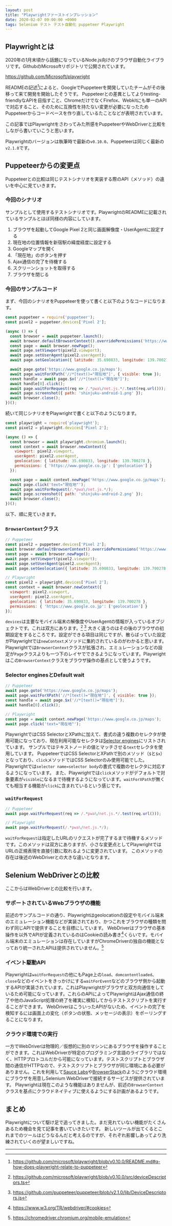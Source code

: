 ```yaml
---
layout: post
title: "Playwrightファーストインプレッション"
date: 2020-02-07 09:00:00 +0900
tags: Selenium テスト テスト自動化 puppeteer Playwright
---
```


## Playwrightとは

2020年の1月末頃から話題になっているNode.js向けのブラウザ自動化ライブラリです。GithubのMicrosoftリポジトリで公開されています。

<https://github.com/Microsoft/playwright>

READMEの記述[^1]によると、GoogleでPuppeteerを開発していたチームがその後移って来て開発を開始したそうです。
Puppeteerとの差異としてよりtesting-friendlyなAPIを目指すこと、ChromeだけでなくFirefox、Webkitにも単一のAPIで対応すること、そのために互換性を持たない変更が必要になったためPuppeteerからコードベースを作り直しているたことなどが表明されています。

この記事ではPlaywrightをさわってみた所感をPuppeteerやWebDriverと比較をしながら書いていこうと思います。

Playwrightのバージョンは執筆時で最新の`v0.10.0`、Puppeteerは同じく最新の`v2.1.0`です。

## Puppeteerからの変更点

Puppeteerとの比較は同じテストシナリオを実装する際のAPI（メソッド）の違いを中心に見ていきます。

### 今回のシナリオ

サンプルとして使用するテストシナリオです。PlaywrightのREADMEに記載されているサンプルとほぼ同様の内容にしています。

1. ブラウザを起動してGoogle Pixel 2と同じ画面解像度・UserAgentに設定する
2. 現在地の位置情報を新宿駅の緯度経度に設定する
3. Googleマップを開く
4. 「現在地」のボタンを押す
5. Ajax通信の完了を待機する
6. スクリーンショットを取得する
7. ブラウザを閉じる

### 今回のサンプルコード

まず、今回のシナリオをPuppeteerを使って書くと以下のようなコードになります。

```javascript
const puppeteer = require('puppeteer');
const pixel2 = puppeteer.devices['Pixel 2'];

(async () => {
  const browser = await puppeteer.launch();
  await browser.defaultBrowserContext().overridePermissions('https://www.google.co.jp', ['geolocation']);
  const page = await browser.newPage();
  await page.setViewport(pixel2.viewport);
  await page.setUserAgent(pixel2.userAgent);
  await page.setGeolocation({ latitude: 35.690833, longitude: 139.700278 });

  await page.goto('https://www.google.co.jp/maps');
  await page.waitForXPath('//*[text()="現在地"]', { visible: true });
  const handle = await page.$x('//*[text()="現在地"]');
  await handle[0].click();
  await page.waitForRequest(req => /.*pwa\/net.js.*/.test(req.url()));
  await page.screenshot({ path: 'shinjuku-android-1.png' });
  await browser.close();
})();
```

続いて同じシナリオをPlaywrightで書くと以下のようになります。

```javascript
const playwright = require('playwright');
const pixel2 = playwright.devices['Pixel 2'];

(async () => {
  const browser = await playwright.chromium.launch();
  const context = await browser.newContext({
    viewport: pixel2.viewport,
    userAgent: pixel2.userAgent,
    geolocation: { latitude: 35.690833, longitude: 139.700278 },
    permissions: { 'https://www.google.co.jp': ['geolocation'] }
  });

  const page = await context.newPage('https://www.google.co.jp/maps');
  await page.click('text="現在地"');
  await page.waitForRequest(/.*pwa\/net.js.*/);
  await page.screenshot({ path: 'shinjuku-android-2.png' });
  await browser.close();
})();
```

以下、順に見ていきます。

### `BrowserContext`クラス

```javascript
// Puppeteer
const pixel2 = puppeteer.devices['Pixel 2'];
await browser.defaultBrowserContext().overridePermissions('https://www.google.co.jp', ['geolocation']);
const page = await browser.newPage();
await page.setViewport(pixel2.viewport);
await page.setUserAgent(pixel2.userAgent);
await page.setGeolocation({ latitude: 35.690833, longitude: 139.700278 });

// Playwright
const pixel2 = playwright.devices['Pixel 2'];
const context = await browser.newContext({
  viewport: pixel2.viewport,
  userAgent: pixel2.userAgent,
  geolocation: { latitude: 35.690833, longitude: 139.700278 },
  permissions: { 'https://www.google.co.jp': ['geolocation'] }
});
```

`devices`は主要なモバイル端末の解像度やUserAgentの情報が入っているオブジェクトです。これは双方にあります。[^2] [^3]
大きく違うのはその後のブラウザの初期設定をするところです。設定ができる項目は同じですが、散らばっていた設定がPlaywrightでは`newContext`メソッドに集約されているのがわかると思います。
Playwrightでは`BrowserContext`クラスが拡張され、エミュレーションなどの設定が`Page`クラスよりも一つ下のレイヤでできるようになっています。Playwrightはこの`BrowserContext`クラスをブラウザ操作の基点として使うようです。

### Selector enginesとDefault wait

```javascript
// Puppeteer
await page.goto('https://www.google.co.jp/maps');
await page.waitForXPath('//*[text()="現在地"]', { visible: true });
const handle = await page.$x('//*[text()="現在地"]');
await handle[0].click();

// Playwright
const page = await context.newPage('https://www.google.co.jp/maps');
await page.click('text="現在地"');
```

PlaywrightではCSS SelectorとXPathに加えて、書式の違う複数のセレクタが使用可能になっており、現在利用可能なセレクタは[Selector engines](https://github.com/microsoft/playwright/blob/v0.10.0/docs/selectors.md)にリストされています。
サンプルではテキストノードの値とマッチさせる`text`セレクタを使用しています。 PuppeteerではCSS SelectorとXPathで別のメソッド（`$`と`$x`）となっており、`click`メソッドではCSS Selectorのみ使用可能でした。Playwrightでは`selector name=selector body`の書式で複数のセレクタに対応するようになっています。
また、Playwrightでは`click`メソッドがデフォルトで対象要素が`visible`になるまで待機するようになっています。`waitForXPath`が無くても相当する機能が`click`に含まれているという感じです。

### `waitForRequest`

```javascript
// Puppeteer
await page.waitForRequest(req => /.*pwa\/net.js.*/.test(req.url()));

// Playwright
await page.waitForRequest(/.*pwa\/net.js.*/);
```

`waitForRequest`は指定したURLのリクエストが完了するまで待機するメソッドです。このメソッドは双方にありますが、小さな変更点としてPlaywrightではURLの正規表現を直接引数に取れるように変更されています。
このメソッドの存在は後述のWebDriverとの大きな違いとなります。

## Selenium WebDriverとの比較

ここからはWebDriverとの比較を行います。

### サポートされているWebブラウザの機能

前述のサンプルコードの通り、Playwrightはgeolocationの設定やモバイル端末のエミュレーション機能などが実装されており、かつこれをブラウザの種類を問わず同じAPIで提供することを目標にしています。
WebDriverはブラウザの基本操作を以外でAPIが定義されているのはCookieの読み書き[^4]くらいです。モバイル端末のエミュレーションは存在していますがChromeDriverの独自の機能となっており統一されたAPIは提供されていません。[^5]

### イベント駆動API

Playwrightは`waitForRequest`の他にもPage上の`load`、`domcontentloaded`、`close`などのイベントをきっかけにする`waitForEvent`などのブラウザ側から起動するAPIが実装されています。これはPlaywrightがブラウザと双方向通信をしているため可能になっています。これらのAPIによってPlaywrightはAjax通信の終了や他のJavaScript処理の終了を確実に検知してからテストスクリプトを実行することができます。
WebDriverはこういったAPIがないため、イベントの完了を検知するには画面上の変化（ボタンの状態、メッセージの表示）をポーリングすることになります。

### クラウド環境での実行

一方でWebDriverは物理的／仮想的に別のマシンにあるブラウザを操作することができます。これはWebDriverが特定のプログラミング言語のライブラリではなく、HTTPプロトコルだから可能になっています。テストスクリプトとブラウザ間の通信がHTTPなので、テストスクリプトとブラウザが同じ環境にある必要がありません。これを利用して[Sauce Labs](https://saucelabs.com/)や[BrowserStack](https://www.browserstack.com/)のようにクラウド環境にブラウザを用意しSelenium WebDriverで接続するサービスが提供されています。
Playwrightは現在このような機能はありませんが、前述の`BrowserContext`クラスを基点にクラウドネイティブに使えるようにする計画があるようです。

## まとめ

Playwrightについて駆け足で追ってきました。まだ見れていない機能がたくさんあるため機会を見て記事を書いていきたいです。
新しいツールが出てくるとこれまでのツールはどうなるんだと考えるのですが、それぞれ影響しあってより洗練されていくのが望ましいですね。

---

[^1]: <https://github.com/microsoft/playwright/blob/v0.10.0/README.md#q-how-does-playwright-relate-to-puppeteer>
[^2]: <https://github.com/microsoft/playwright/blob/v0.10.0/src/deviceDescriptors.ts>
[^3]: <https://github.com/puppeteer/puppeteer/blob/v2.1.0/lib/DeviceDescriptors.js>
[^4]: <https://www.w3.org/TR/webdriver/#cookies>
[^5]: <https://chromedriver.chromium.org/mobile-emulation>